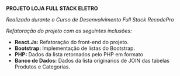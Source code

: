 **PROJETO LOJA FULL STACK ELETRO**

_Realizado durante o Curso de Desenvolvimento Full Stack RecodePro_

_Refatoração do projeto com as seguintes inclusões:_

* **React.Js:** Refatoração do front-end do projeto. <br/>
* **Bootstrap:** Implementação de listas do Bootstrap. <br/>
* **PHP:** Dados da lista retornados pelo PHP em formato <br/>
* **Banco de Dados:** Dados da lista originários de JOIN das tabelas Produtos e Categorias. <br/>
